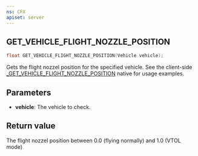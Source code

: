 ```yaml
---
ns: CFX
apiset: server
---
```

## GET_VEHICLE_FLIGHT_NOZZLE_POSITION

```c
float GET_VEHICLE_FLIGHT_NOZZLE_POSITION(Vehicle vehicle);
```

Gets the flight nozzel position for the specified vehicle. See the client-side [_GET_VEHICLE_FLIGHT_NOZZLE_POSITION](#_0xDA62027C8BDB326E) native for usage examples.

## Parameters
* **vehicle**: The vehicle to check.

## Return value
The flight nozzel position between 0.0 (flying normally) and 1.0 (VTOL mode)